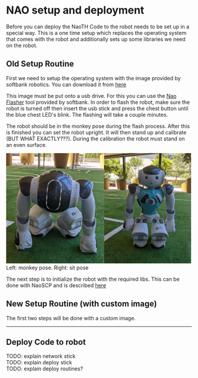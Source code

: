 # NAO setup and deployment
Before you can deploy the NaoTH Code to the robot needs to be set up in a special way. This is a one time setup which 
replaces the operating system that comes with the robot and additionally sets up some libraries we need on the robot. 

## Old Setup Routine
First we need to setup the operating system with the image provided by softbank robotics. You can download it from 
[here](https://www2.informatik.hu-berlin.de/~naoth/ressources/Softbank/nao-2.8.5.11_ROBOCUP_ONLY_with_root.opn)

This image must be put onto a usb drive. For this you can use the [Nao Flasher](http://doc.aldebaran.com/2-8/software/naoflasher/naoflasher.html?highlight=naoflasher) tool provided by softbank.
In order to flash the robot, make sure the robot is turned off then insert the usb stick and press the chest button until the blue chest LED's blink. The flashing will take a couple minutes.

The robot should be in the monkey pose during the flash process. After this is finished you can set the robot upright. It will then
stand up and calibrate (BUT WHAT EXACTLY???). During the calibration the robot must stand on an even surface.

![monkey_pose](../../img/naoth_setup/robot_poses.png)
Left: monkey pose. Right: sit pose

The next step is to initialize the robot with the required libs. This can be done with NaoSCP and is described [here](../../naoth_tools/naoscp.md)

## New Setup Routine (with custom image)
The first two steps will be done with a custom image.


---
## Deploy Code to robot
TODO: explain network stick  
TODO: explain deploy stick  
TODO: explain deploy routines?





